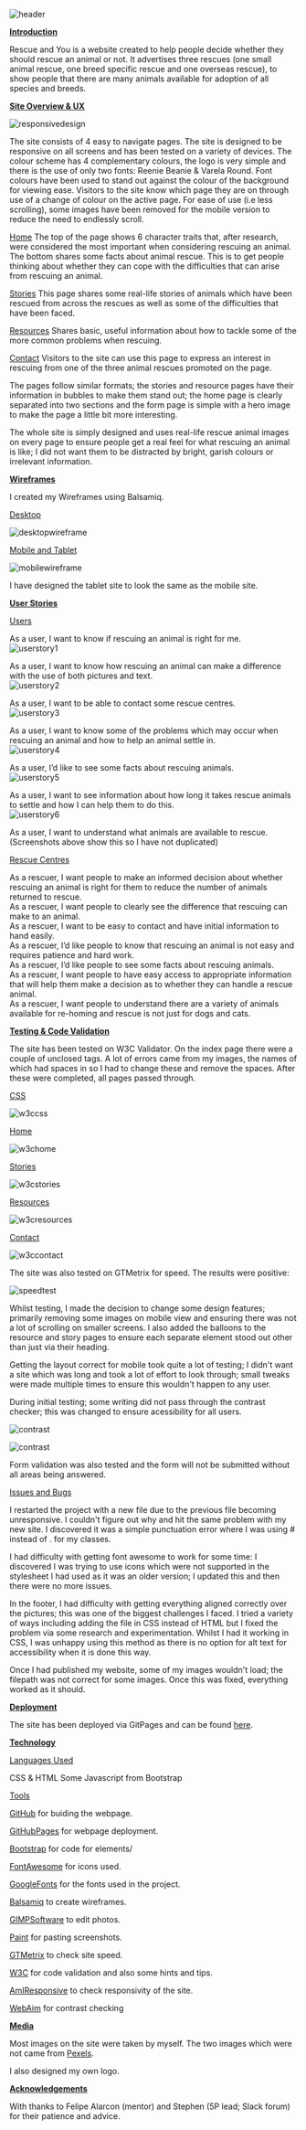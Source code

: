 ![header](assets/images/readme/header.jpg)

<u><b>Introduction</b></u>

Rescue and You is a website created to help people decide whether they should rescue an animal or not. It advertises three rescues (one small animal rescue, one breed specific rescue and one overseas rescue), to show people that there are many animals available for adoption of all species and breeds. 

<u><b>Site Overview & UX</b></u>

![responsivedesign](assets/images/readme/responsivedesign.jpg)

The site consists of 4 easy to navigate pages. The site is designed to be responsive on all screens and has been tested on a variety of devices. The colour scheme has 4 complementary colours, the logo is very simple and there is the use of only two fonts: Reenie Beanie & Varela Round. Font colours have been used to stand out against the colour of the background for viewing ease. 
Visitors to the site know which page they are on through use of a change of colour on the active page.
For ease of use (i.e less scrolling), some images have been removed for the mobile version to reduce the need to endlessly scroll.

<u>Home</u> The top of the page shows 6 character traits that, after research, were considered the most important when considering rescuing an animal. The bottom shares some facts about animal rescue. This is to get people thinking about whether they can cope with the difficulties that can arise from rescuing an animal.

<u>Stories</u> This page shares some real-life stories of animals which have been rescued from across the rescues as well as some of the difficulties that have been faced.

<u>Resources</u> Shares basic, useful information about how to tackle some of the more common problems when rescuing.

<u>Contact</u> Visitors to the site can use this page to express an interest in rescuing from one of the three animal rescues promoted on the page.

The pages follow similar formats; the stories and resource pages have their information in bubbles to make them stand out; the home page is clearly separated into two sections and the form page is simple with a hero image to make the page a little bit more interesting.

The whole site is simply designed and uses real-life rescue animal images on every page to ensure people get a real feel for what rescuing an animal is like; I did not want them to be distracted by bright, garish colours or irrelevant information.

<u><b>Wireframes</b></u>

I created my Wireframes using Balsamiq.

<u>Desktop</u>

![desktopwireframe](assets/images/readme/desktop.png)

<u>Mobile and Tablet</u>

![mobilewireframe](assets/images/readme/mobile.png)

I have designed the tablet site to look the same as the mobile site.

<u><b>User Stories</b></u>

<u>Users</u>

As a user, I want to know if rescuing an animal is right for me.<br>
![userstory1](assets/images/readme/userstory1.png)

As a user, I want to know how rescuing an animal can make a difference with the use of both pictures and text.<br>
![userstory2](assets/images/readme/userstory2.png)

As a user, I want to be able to contact some rescue centres.<br>
![userstory3](assets/images/readme/userstory3.png)

As a user, I want to know some of the problems which may occur when rescuing an animal and how to help an animal settle in.<br>
![userstory4](assets/images/readme/userstory4.png)

As a user, I’d like to see some facts about rescuing animals.<br>
![userstory5](assets/images/readme/userstory5.png)

As a user, I want to see information about how long it takes rescue animals to settle and how I can help them to do this.<br>
![userstory6](assets/images/readme/userstory6.png)

As a user, I want to understand what animals are available to rescue. (Screenshots above show this so I have not duplicated)

<u>Rescue Centres</u>

As a rescuer, I want people to make an informed decision about whether rescuing an animal is right for them to reduce the number of animals returned to rescue.<br>
As a rescuer, I want people to clearly see the difference that rescuing can make to an animal.<br>
As a rescuer, I want to be easy to contact and have initial information to hand easily.<br>
As a rescuer, I’d like people to know that rescuing an animal is not easy and requires patience and hard work.<br>
As a rescuer, I’d like people to see some facts about rescuing animals.<br>
As a rescuer, I want people to have easy access to appropriate information that will help them make a decision as to whether they can handle a rescue animal.<br>
As a rescuer, I want people to understand there are a variety of animals available for re-homing and rescue is not just for dogs and cats.<br>

<b><u>Testing & Code Validation</u></b>

The site has been tested on W3C Validator. On the index page there were a couple of unclosed tags. A lot of errors came from my images, the names of which had spaces in so I had to change these and remove the spaces. After these were completed, all pages passed through.

<u>CSS</u>

![w3ccss](assets/images/readme/w3ccss.jpg)

<u>Home</u>

![w3chome](assets/images/readme/w3chome.jpg)

<u>Stories</u>

![w3cstories](assets/images/readme/w3cstories.jpg)

<u>Resources</u>

![w3cresources](assets/images/readme/w3cresources.jpg)

<u>Contact</u>

![w3ccontact](assets/images/readme/w3ccontact.jpg)

The site was also tested on GTMetrix for speed. The results were positive:

![speedtest](assets/images/readme/gtmetrix.jpg)

Whilst testing, I made the decision to change some design features; primarily removing some images on mobile view and ensuring there was not a lot of scrolling on smaller screens. I also added the balloons to the resource and story pages to ensure each separate element stood out other than just via their heading.

Getting the layout correct for mobile took quite a lot of testing; I didn't want a site which was long and took a lot of effort to look through; small tweaks were made multiple times to ensure this wouldn't happen to any user.

During initial testing; some writing did not pass through the contrast checker; this was changed to ensure acessibility for all users.

![contrast](assets/images/readme/contrast1.jpg)

![contrast](assets/images/readme/contrast2.jpg)

Form validation was also tested and the form will not be submitted without all areas being answered.

<u>Issues and Bugs</u>

I restarted the project with a new file due to the previous file becoming unresponsive. I couldn't figure out why and hit the same problem with my new site. I discovered it was a simple punctuation error where I was using # instead of . for my classes.

I had difficulty with getting font awesome to work for some time: I discovered I was trying to use icons which were not supported in the stylesheet I had used as it was an older version; I updated this and then there were no more issues.

In the footer, I had difficulty with getting everything aligned correctly over the pictures; this was one of the biggest challenges I faced. I tried a variety of ways including adding the file in CSS instead of HTML but I fixed the problem via some research and experimentation. Whilst I had it working in CSS, I was unhappy using this method as there is no option for alt text for accessibility when it is done this way.

Once I had published my website, some of my images wouldn't load; the filepath was not correct for some images. Once this was fixed, everything worked as it should.

<b><u>Deployment</u></b>

The site has been deployed via GitPages and can be found [here](https://hollyt85.github.io/RescueandYou/index.html).

<b><u>Technology</u></b>

<u>Languages Used</u>

CSS & HTML
Some Javascript from Bootstrap

<u>Tools</u>

[GitHub](https://github.com/) for buiding the webpage.

[GitHubPages](https://pages.github.com/) for webpage deployment.

[Bootstrap](https://getbootstrap.com/) for code for elements/

[FontAwesome](https://fontawesome.com/) for icons used.

[GoogleFonts](https://fonts.google.com/) for the fonts used in the project.

[Balsamiq](https://balsamiq.com/) to create wireframes.

[GIMPSoftware](https://www.gimp.org/) to edit photos.

[Paint](https://support.microsoft.com/en-us/windows/get-microsoft-paint-a6b9578c-ed1c-5b09-0699-4ed8115f9aa9) for pasting screenshots.

[GTMetrix](https://gtmetrix.com/) to check site speed.

[W3C](https://www.w3.org/) for code validation and also some hints and tips.

[AmIResponsive](http://ami.responsivedesign.is/#) to check responsivity of the site.

[WebAim](https://webaim.org/resources/contrastchecker/) for contrast checking

<b><u>Media</u></b>

Most images on the site were taken by myself. The two images which were not came from [Pexels](https://www.pexels.com/royalty-free-images/).

I also designed my own logo.

<b><u>Acknowledgements</u></b>

With thanks to Felipe Alarcon (mentor) and Stephen (5P lead; Slack forum) for their patience and advice.